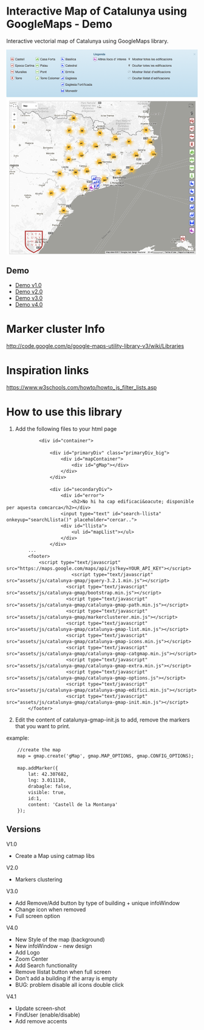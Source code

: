 # Interactive Map of Catalunya using GoogleMaps - Demo
Interactive vectorial map of Catalunya using GoogleMaps library.

<img src="https://github.com/eballo/catalunya-gmap/blob/develop/screenshot/screenshot-v4.png" alt="screen-shot" align="center" />

## Demo

- [Demo v1.0](http://demo.catalunyamedieval.es/gmap1)
- [Demo v2.0](http://demo.catalunyamedieval.es/gmap2)
- [Demo v3.0](http://demo.catalunyamedieval.es/gmap3)
- [Demo v4.0](http://demo.catalunyamedieval.es/gmap4)

# Marker cluster Info
http://code.google.com/p/google-maps-utility-library-v3/wiki/Libraries

# Inspiration links
https://www.w3schools.com/howto/howto_js_filter_lists.asp

# How to use this library

1. Add the following files to your html page

```
			<div id="container">

				<div id="primaryDiv" class="primaryDiv_big">
					<div id="mapContainer">
						<div id="gMap"></div>
					</div>
				</div>

				<div id="secondaryDiv">
					<div id="error">
						<h2>No hi ha cap edificaci&oacute; disponible per aquesta comcarca</h2></div>
					<input type="text" id="search-llista" onkeyup="searchLlista()" placeholder="cercar..">
					<div id="llista">
						<ul id="mapLlist"></ul>
					</div>
				</div>
        ...
        <footer>
            <script type="text/javascript" src="https://maps.google.com/maps/api/js?key=YOUR_API_KEY"></script>
						<script type="text/javascript" src="assets/js/catalunya-gmap/jquery-3.2.1.min.js"></script>
					  <script type="text/javascript" src="assets/js/catalunya-gmap/bootstrap.min.js"></script>
					  <script type="text/javascript" src="assets/js/catalunya-gmap/catalunya-gmap-path.min.js"></script>
					  <script type="text/javascript" src="assets/js/catalunya-gmap/markerclusterer.min.js"></script>
					  <script type="text/javascript" src="assets/js/catalunya-gmap/catalunya-gmap-list.min.js"></script>
					  <script type="text/javascript" src="assets/js/catalunya-gmap/catalunya-gmap-icons.min.js"></script>
					  <script type="text/javascript" src="assets/js/catalunya-gmap/catalunya-gmap-catgmap.min.js"></script>
					  <script type="text/javascript" src="assets/js/catalunya-gmap/catalunya-gmap-extra.min.js"></script>
					  <script type="text/javascript" src="assets/js/catalunya-gmap/catalunya-gmap-options.js"></script>
					  <script type="text/javascript" src="assets/js/catalunya-gmap/catalunya-gmap-edifici.min.js"></script>
					  <script type="text/javascript" src="assets/js/catalunya-gmap/catalunya-gmap-init.min.js"></script>
        </footer>
```
2. Edit the content of catalunya-gmap-init.js to add, remove the markers that you want to print.

example:
```
	//create the map
	map = gmap.create('gMap', gmap.MAP_OPTIONS, gmap.CONFIG_OPTIONS);

	map.addMarker({
		lat: 42.307682,
		lng: 3.011110,
		drabagle: false,
		visible: true,
		id:1,
		content: 'Castell de la Montanya'
	});
```

## Versions

V1.0
- Create a Map using catmap libs

V2.0
- Markers clustering

V3.0
- Add Remove/Add button by type of building + unique infoWindow
- Change icon when removed
- Full screen option

V4.0
- New Style of the map (background)
- New infoWindow - new design
- Add Logo
- Zoom Center
- Add Search functionality
- Remove llistat button when full screen
- Don't add a building if the array is empty
- BUG: problem disable all icons double click

V4.1
- Update screen-shot
- FindUser (enable/disable)
- Add remove accents

